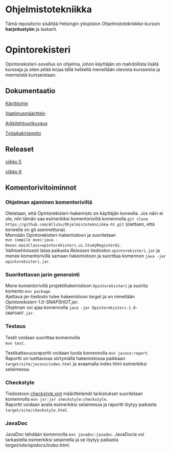 # Ohjelmistotekniikka
Tämä repositorio sisältää Helsingin yliopiston _Ohjelmistotekniikka_-kurssin **harjoitustyön** ja laskarit.

# Opintorekisteri
Opintorekisteri-sovellus on ohjelma, johon käyttäjän on mahdollista lisätä kursseja ja siten pitää kirjaa tällä hetkellä meneillään olevista kursseista ja menneistä kursseistaan.

## Dokumentaatio  
[Käyttöohje](dokumentaatio/kayttoohje.md)  

[Vaatimusmäärittely](dokumentaatio/vaatimusmaarittely.md)  

[Arkkitehtuurikuvaus](dokumentaatio/arkkitehtuuri.md)  

[Työaikakirjanpito](dokumentaatio/tuntikirjanpito.md)  

## Releaset
[viikko 5](https://github.com/AlluSu/Ohjelmistotekniikka-ht/releases/tag/viikko5)

[viikko 6](https://github.com/AlluSu/Ohjelmistotekniikka-ht/releases/tag/vk6v3.0)
## Komentorivitoiminnot

### Ohjelman ajaminen komentoriviltä
Oletetaan, että Opintorekisteri-hakemisto on käyttäjän koneella. Jos näin ei ole, niin tämän saa esimerkiksi komentoriviltä komennolla `git clone https://github.com/AlluSu/Ohjelmistotekniikka-ht.git` (olettaen, että koneella on git asennettuna).   
Mennään Opintorekisteri-hakemistoon ja suoritetaan  
`mvn compile exec:java -Dexec.mainClass=opintorekisteri.ui.StudyRegisterUi`.  
Vaihtoehtoisesti lataa paikasta *Releases* tiedoston `opintorekisteri.jar` ja menee komentorivillä samaan hakemistoon ja suorittaa komennon `java -jar opintorekisteri.jar`.  

### Suoritettavan jarin generointi  
Mene komentorivillä projektihakemistoon `Opintorekisteri` ja suorita komento   `mvn package`.  
Ajettava jar-tiedosto tulee hakemistoon *target* ja on nimeltään *Opintorekisteri-1.0-SNAPSHOT.jar*.  
Ohjelman voi ajaa komennolla  `java -jar Opintorekisteri-1.0-SNAPSHOT.jar`.  

### Testaus
Testit voidaan suorittaa komennolla  
`mvn test`.  

Testikattavuusraportti voidaan luoda komennolla   `mvn jacoco:report`. 
Raportti on luettavissa siirtymällä hakemistossa paikkaan `target/site/jacoco/index.html` ja avaamalla index.html esimerkiksi selaimessa.

### Checkstyle
Tiedostoon [checkstyle.xml](Opintorekisteri/checkstyle.xml) määrittelemät tarkistukset suoritetaan komennolla   `mvn jxr:jxr checkstyle:checkstyle`.  
Raportti voidaan avata esimerkiksi selaimessa ja raportti löytyy paikasta `target/site/checkstyle.html`.

### JavaDoc  
JavaDoc tehdään komennolla   `mvn javadoc:javadoc`.   JavaDocia voi tarkastella esimerkiksi selaimella ja se löytyy paikasta *target/site/apidocs/index.html*.
